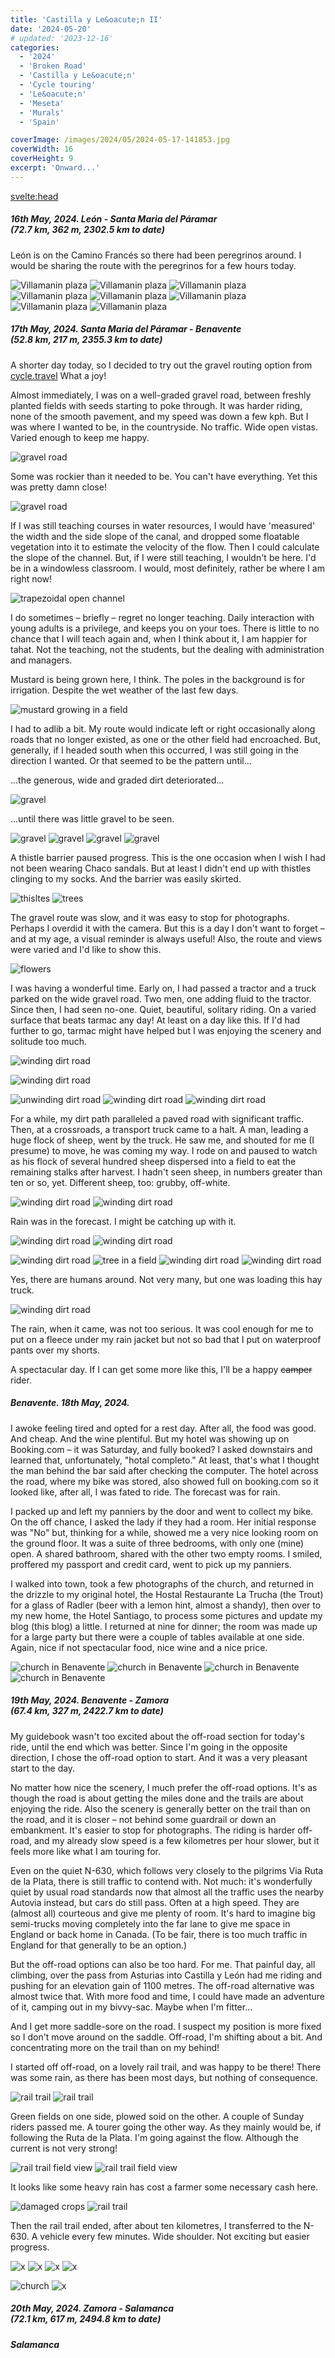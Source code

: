 ```yaml
---
title: 'Castilla y Le&oacute;n II'
date: '2024-05-20'
# updated: '2023-12-16'
categories:
  - '2024'
  - 'Broken Road'
  - 'Castilla y Le&oacute;n'
  - 'Cycle touring'
  - 'Le&oacute;n'
  - 'Meseta'
  - 'Murals'
  - 'Spain'

coverImage: /images/2024/05/2024-05-17-141853.jpg
coverWidth: 16
coverHeight: 9
excerpt: 'Onward...'
---
```


<script>
	import Callout from '$lib/components/Callout.svelte'
  import Img from '$lib/components/Img.svelte'
</script>

<svelte:head>

<title>2024 Europe</title>
</svelte:head>

<section class="card">

<h5>
  	16th May, 2024.
  	Le&oacute;n - Santa Maria del P&aacute;ramar<br/>
    (72.7 km, 362 m, 2302.5 km to date)
</h5>

<p>Le&oacute;n is on the Camino Franc&eacute;s so there had been peregrinos around. I would be sharing the route with the peregrinos for a few hours today.</p>

<Img
  src="/images/2024/05/2024-05-16-135248.jpg"
  alt="Villamanin plaza" 
/>
<Img
  src="/images/2024/05/2024-05-16-140830.jpg"
  alt="Villamanin plaza" 
/>
<Img
  src="/images/2024/05/2024-05-16-140930.jpg"
  alt="Villamanin plaza" 
/>
<Img
  src="/images/2024/05/2024-05-16-151818.jpg"
  alt="Villamanin plaza" 
/>
<Img
  src="/images/2024/05/2024-05-16-151832.jpg"
  alt="Villamanin plaza" 
/>
<Img
  src="/images/2024/05/2024-05-16-171435.jpg"
  alt="Villamanin plaza" 
/>
<Img
  src="/images/2024/05/2024-05-16-171617.jpg"
  alt="Villamanin plaza" 
/>
<Img
  src="/images/2024/05/2024-05-16-171921.jpg"
  alt="Villamanin plaza" 
/>

</section>

<section class="card">

<h5>
  	17th May, 2024.
  	Santa Maria del P&aacute;ramar - Benavente<br/>
    (52.8 km, 217 m, 2355.3 km to date)
</h5>

<p>A shorter day today, so I decided to try out the gravel routing option from <a href="https://cycle.travel"> cycle.travel</a> What a joy!</p>

<p>Almost immediately, I was on a well-graded gravel road, between freshly planted fields with seeds starting to poke through. It was harder riding, none of the smooth pavement, and my speed was down a few kph. But I was where I wanted to be, in the countryside. No traffic. Wide open vistas. Varied enough to keep me happy.</p>

<Img
  src="/images/2024/05/2024-05-17-110211.jpg"
  alt="gravel road" 
/>

<p>Some was rockier than it needed to be. You can't have everything. Yet this was pretty damn close!</p>

<Img
  src="/images/2024/05/2024-05-17-111622.jpg"
  alt="gravel road" 
/>

<p>If I was still teaching courses in water resources, I would have 'measured' the width and the side slope of the canal, and dropped some floatable vegetation into it to estimate the velocity of the flow. Then I could calculate the slope of the channel. But, if I were still teaching, I wouldn't be here. I'd be in a windowless classroom. I would, most definitely, rather be where I am right now! </p>

<Img
  src="/images/2024/05/2024-05-17-112922.jpg"
  alt="trapezoidal open channel" 
/>

<Callout>I do sometimes &ndash; briefly &ndash; regret no longer teaching. Daily interaction with young adults is a privilege, and keeps you on your toes. There is little to no chance that I will teach again and, when I think about it, I am happier for tahat. Not the teaching, not the students, but the dealing with administration and managers.
</Callout>

<p>Mustard is being grown here, I think. The poles in the background is for irrigation. Despite the wet weather of the last few days.</p>

<Img
  src="/images/2024/05/2024-05-17-115132.jpg"
  alt="mustard growing in a field" 
  caption="Mustard?"
/>

<p>I had to adlib a bit. My route would indicate left or right occasionally along roads that no longer existed, as one or the other field had encroached. But, generally, if I headed south when this occurred, I was still going in the direction I wanted. Or that seemed to be the pattern until... </p>

<p>...the generous, wide and graded dirt deteriorated...

<Img
  src="/images/2024/05/2024-05-17-115742.jpg"
  alt="gravel" 
/>

<p>...until there was little gravel to be seen.

<Img
  src="/images/2024/05/2024-05-17-115829.jpg"
  alt="gravel" 
/>
<Img
  src="/images/2024/05/2024-05-17-115840.jpg"
  alt="gravel" 
/>
<Img
  src="/images/2024/05/2024-05-17-120341.jpg"
  alt="gravel" 
  caption="Gravel road?"
/>
<Img
  src="/images/2024/05/2024-05-17-120359.jpg"
  alt="gravel" 
  caption="There is a faint 'trail.'"
/>

<p>A thistle barrier paused progress. This is the one occasion when I wish I had not been wearing Chaco sandals. But at least I didn't end up with thistles clinging to my socks. And the barrier was easily skirted.</p>
<Img
  src="/images/2024/05/2024-05-17-121239.jpg"
  alt="thisltes" 
  caption="Thistles"
/>
<Img
  src="/images/2024/05/2024-05-17-133719.jpg"
  alt="trees" 
/>

<p>The gravel route was slow, and it was easy to stop for photographs. Perhaps I overdid it with the camera. But this is a day I don't want to forget &ndash; and at my age, a visual reminder is always useful! Also, the route and views were varied and I'd like to show this.</p>

<Img
  src="/images/2024/05/2024-05-17-134921.jpg"
  alt="flowers" 
/>

<p>I was having a wonderful time. Early on, I had passed a tractor and a truck parked on the wide gravel road. Two men, one adding fluid to the tractor. Since then, I had seen no-one. Quiet, beautiful, solitary riding. On a varied surface that beats tarmac any day! At least on a day like this. If I'd had further to go, tarmac might have helped but I was enjoying the scenery and solitude too much.</p>

<Img
  src="/images/2024/05/2024-05-17-140938.jpg"
  alt="winding dirt road" 
/>

<Img
  src="/images/2024/05/2024-05-17-141839.jpg"
  alt="winding dirt road"
/>

<!-- <Img
  src="/images/2024/05/2024-05-17-141853.jpg"
  alt="winding dirt road"
/> -->

<Img
  src="/images/2024/05/2024-05-17-142444.jpg"
  alt="unwinding dirt road" 
/>
<Img
  src="/images/2024/05/2024-05-17-142523.jpg"
  alt="winding dirt road" 
/>
<Img
  src="/images/2024/05/2024-05-17-143301.jpg"
  alt="winding dirt road" 
/>

<p>For a while, my dirt path paralleled a paved road with significant traffic. Then, at a crossroads, a transport truck came to a halt. A man, leading a huge flock of sheep, went by the truck. He saw me, and shouted for me (I presume) to move, he was coming my way. I rode on and paused to watch as his flock of several hundred sheep dispersed into a field to eat the remaining stalks after harvest. I hadn't seen sheep, in numbers greater than ten or so, yet. Different sheep, too: grubby, off-white.</p>
<Img
  src="/images/2024/05/2024-05-17-150120.jpg"
  alt="winding dirt road" 
/>
<Img
  src="/images/2024/05/2024-05-17-152416.jpg"
  alt="winding dirt road" 
/>

<p>Rain was in the forecast. I might be catching up with it.</p>
<Img
  src="/images/2024/05/2024-05-17-153043.jpg"
  alt="winding dirt road" 
/>
<Img
  src="/images/2024/05/2024-05-17-153015.jpg"
  alt="winding dirt road" 
/>

<Img
  src="/images/2024/05/2024-05-17-153835.jpg"
  alt="winding dirt road" 
/>
<Img
  src="/images/2024/05/2024-05-17-154517.jpg"
  alt="tree in a field" 
/>
<Img
  src="/images/2024/05/2024-05-17-160746.jpg"
  alt="winding dirt road" 
/>
<Img
  src="/images/2024/05/2024-05-17-161404.jpg"
  alt="winding dirt road" 
/>

<p>Yes, there are humans around. Not very many, but one was loading this hay truck.</p>
<Img
  src="/images/2024/05/2024-05-17-162543.jpg"
  alt="winding dirt road" 
/>

<p>The rain, when it came, was not too serious. It was cool enough for me to put on a fleece under my rain jacket but not so bad that I put on waterproof pants over my shorts.</p>

<p>A spectacular day. If I can get some more like this, I'll be a happy <s>camper</s> rider.</p>

</section>

<section class="card">
<h5>Benavente. 18th May, 2024.</h5>

<p>I awoke feeling tired and opted for a rest day. After all, the food was good. And cheap. And the wine plentiful. But my hotel was showing up on Booking.com &ndash; it was Saturday, and fully booked? I asked downstairs and learned that, unfortunately, "hotal completo." At least, that's what I thought the man behind the bar said after checking the computer. The hotel across the road, where my bike was stored, also showed full on booking.com so it looked like, after all, I was fated to ride. The forecast was for rain.</p>

<p>I packed up and left my panniers by the door and went to collect my bike. On the off chance, I asked the lady if they had a room. Her initial response was "No" but, thinking for a while, showed me a very nice looking room on the ground floor. It was a suite of three bedrooms, with only one (mine) open. A shared bathroom, shared with the other two empty rooms. I smiled, proffered my passport and credit card, went to pick up my panniers. </p>

<p>I walked into town, took a few photographs of the church, and returned in the drizzle to my original hotel, the Hostal Restaurante La Trucha (the Trout) for a glass of Radler (beer with a lemon hint, almost a shandy), then over to my new home, the Hotel Santiago, to process some pictures and update my blog (this blog) a little. I returned at nine for dinner; the room was made up for a large party but there were a couple of tables available at one side. Again, nice if not spectacular food, nice wine and a nice price.</p>

<Img
  src="/images/2024/05/2024-05-18-124623.jpg"
  alt="church in Benavente" 
/>
<Img
  src="/images/2024/05/2024-05-18-125246.jpg"
  alt="church in Benavente" 
/>
<Img
  src="/images/2024/05/2024-05-18-131134.jpg"
  alt="church in Benavente" 
/>
<Img
  src="/images/2024/05/2024-05-19-113205.jpg"
  alt="church in Benavente" 
/>

</section>

<section class="card">

<h5>
  	19th May, 2024.
  	Benavente - Zamora<br/>
    (67.4 km, 327 m, 2422.7 km to date)
</h5>

<p>My guidebook wasn't too excited about the off-road section for today's ride, until the end which was better. Since I'm going in the opposite direction, I chose the off-road option to start. And it was a very pleasant start to the day. </p>

<p>No matter how nice the scenery, I much prefer the off-road options. It's as though the road is about getting the miles done and the trails are about enjoying the ride. Also the scenery is generally better on the trail than on the road, and it is closer &ndash; not behind some guardrail or down an embankment. It's easier to stop for photographs. The riding is harder off-road, and my already slow speed is a few kilometres per hour slower, but it feels more like what I am touring for. </p>

<p>Even on the quiet N-630, which follows very closely to the pilgrims Via Ruta de la Plata, there is still traffic to contend with. Not much: it's wonderfully quiet by usual road standards now that almost all the traffic uses the nearby Autovia instead, but cars do still pass. Often at a high speed. They are (almost all) courteous and give me plenty of room. It's hard to imagine big semi-trucks moving completely into the far lane to give me space in England or back home in Canada. (To be fair, there is too much traffic in England for that generally to be an option.)</p>

<p>But the off-road options can also be too hard. For me. That painful day, all climbing, over the pass from Asturias into Castilla y Le&oacute;n had me riding and pushing for an elevation gain of 1100 metres. The off-road alternative was almost twice that. With more food and time, I could have made an adventure of it, camping out in my bivvy-sac. Maybe when I'm fitter...</p>

<p>And I get more saddle-sore on the road. I suspect my position is more fixed so I don't move around on the saddle. Off-road, I'm shifting about a bit. And concentrating more on the trail than on my behind!</p>

<p>I started off off-road, on a lovely rail trail, and was happy to be there! There was some rain, as there has been most days, but nothing of consequence.</p>

<Img
  src="/images/2024/05/2024-05-19-115114.jpg"
  alt="rail trail" 
  caption="That's a motor bike that is not allowed on the trail, I hope!"
/>
<Img
  src="/images/2024/05/2024-05-19-115524.jpg"
  alt="rail trail" 
/>

<p>Green fields on one side, plowed soid on the other. A couple of Sunday riders passed me. A tourer going the other way. As they mainly would be, if following the Ruta de la Plata. I'm going against the flow. Although the current is not very strong!</p>
<Img
  src="/images/2024/05/2024-05-19-115601.jpg"
  alt="rail trail field view" 
/>
<Img
  src="/images/2024/05/2024-05-19-115613.jpg"
  alt="rail trail field view" 
/>

<p>It looks like some heavy rain has cost a farmer some necessary cash here.</p>
<Img
  src="/images/2024/05/2024-05-19-120835.jpg"
  alt="damaged crops" 
/>
<Img
  src="/images/2024/05/2024-05-19-120846.jpg"
  alt="rail trail" 
/>

<p>Then the rail trail ended, after about ten kilometres, I transferred to the N-630. A vehicle every few minutes. Wide shoulder. Not exciting but easier progress.

<Img
  src="/images/2024/05/2024-05-19-122541.jpg"
  alt="x" 
/>
<Img
  src="/images/2024/05/2024-05-19-122551.jpg"
  alt="x" 
/>
<Img
  src="/images/2024/05/2024-05-19-131057.jpg"
  alt="x" 
/>
<Img
  src="/images/2024/05/2024-05-19-134828.jpg"
  alt="x" 
/>

<!-- <Img
  src="/images/2024/05/2024-05-19-155358.jpg"
  alt="x"
/> -->

<Img
  src="/images/2024/05/2024-05-19-160457.jpg"
  alt="church" 
  content="A great spot for a late lunch, on a bench under the church, the place to myself."
/>
<Img
  src="/images/2024/05/2024-05-19-160606.jpg"
  alt="x" 
/>

</section>

<section class="card">
<h5>
  	20th May, 2024.
  	Zamora - Salamanca<br/>
    (72.1 km, 617 m, 2494.8 km to date)
</h5>
</section>

<section class="card">
<h5>Salamanca</h5>
</section>
